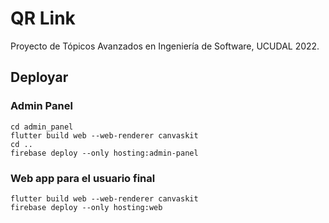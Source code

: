 # QR Link

Proyecto de Tópicos Avanzados en Ingeniería de Software, UCUDAL 2022.

## Deployar

### Admin Panel
````
cd admin_panel
flutter build web --web-renderer canvaskit
cd ..
firebase deploy --only hosting:admin-panel
````
### Web app para el usuario final
````
flutter build web --web-renderer canvaskit
firebase deploy --only hosting:web
````

